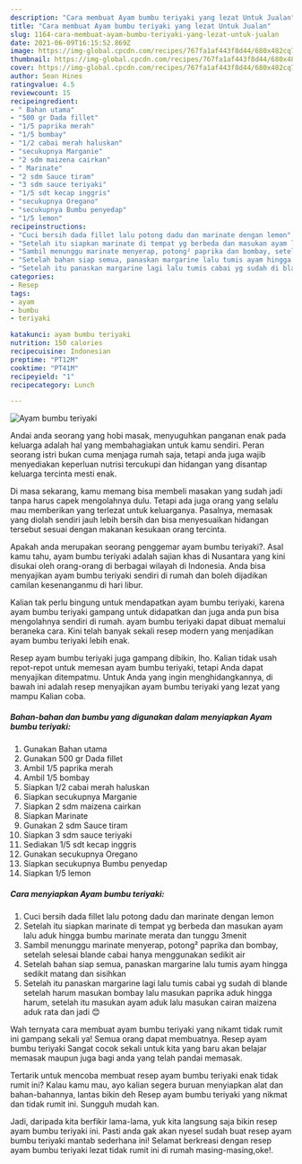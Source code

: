 ```yaml
---
description: "Cara membuat Ayam bumbu teriyaki yang lezat Untuk Jualan"
title: "Cara membuat Ayam bumbu teriyaki yang lezat Untuk Jualan"
slug: 1164-cara-membuat-ayam-bumbu-teriyaki-yang-lezat-untuk-jualan
date: 2021-06-09T16:15:52.869Z
image: https://img-global.cpcdn.com/recipes/767fa1af443f8d44/680x482cq70/ayam-bumbu-teriyaki-foto-resep-utama.jpg
thumbnail: https://img-global.cpcdn.com/recipes/767fa1af443f8d44/680x482cq70/ayam-bumbu-teriyaki-foto-resep-utama.jpg
cover: https://img-global.cpcdn.com/recipes/767fa1af443f8d44/680x482cq70/ayam-bumbu-teriyaki-foto-resep-utama.jpg
author: Sean Hines
ratingvalue: 4.5
reviewcount: 15
recipeingredient:
- " Bahan utama"
- "500 gr Dada fillet"
- "1/5 paprika merah"
- "1/5 bombay"
- "1/2 cabai merah haluskan"
- "secukupnya Marganie"
- "2 sdm maizena cairkan"
- " Marinate"
- "2 sdm Sauce tiram"
- "3 sdm sauce teriyaki"
- "1/5 sdt kecap inggris"
- "secukupnya Oregano"
- "secukupnya Bumbu penyedap"
- "1/5 lemon"
recipeinstructions:
- "Cuci bersih dada fillet lalu potong dadu dan marinate dengan lemon"
- "Setelah itu siapkan marinate di tempat yg berbeda dan masukan ayam lalu aduk hingga bumbu marinate merata dan tunggu 3menit"
- "Sambil menunggu marinate menyerap, potong² paprika dan bombay, setelah selesai blande cabai hanya menggunakan sedikit air"
- "Setelah bahan siap semua, panaskan margarine lalu tumis ayam hingga sedikit matang dan sisihkan"
- "Setelah itu panaskan margarine lagi lalu tumis cabai yg sudah di blande setelah harum masukan bombay lalu masukan paprika aduk hingga harum, setelah itu masukan ayam aduk lalu masukan cairan maizena aduk rata dan jadi 😊"
categories:
- Resep
tags:
- ayam
- bumbu
- teriyaki

katakunci: ayam bumbu teriyaki 
nutrition: 150 calories
recipecuisine: Indonesian
preptime: "PT12M"
cooktime: "PT41M"
recipeyield: "1"
recipecategory: Lunch

---
```



![Ayam bumbu teriyaki](https://img-global.cpcdn.com/recipes/767fa1af443f8d44/680x482cq70/ayam-bumbu-teriyaki-foto-resep-utama.jpg)

Andai anda seorang yang hobi masak, menyuguhkan panganan enak pada keluarga adalah hal yang membahagiakan untuk kamu sendiri. Peran seorang istri bukan cuma menjaga rumah saja, tetapi anda juga wajib menyediakan keperluan nutrisi tercukupi dan hidangan yang disantap keluarga tercinta mesti enak.

Di masa  sekarang, kamu memang bisa membeli masakan yang sudah jadi tanpa harus capek mengolahnya dulu. Tetapi ada juga orang yang selalu mau memberikan yang terlezat untuk keluarganya. Pasalnya, memasak yang diolah sendiri jauh lebih bersih dan bisa menyesuaikan hidangan tersebut sesuai dengan makanan kesukaan orang tercinta. 



Apakah anda merupakan seorang penggemar ayam bumbu teriyaki?. Asal kamu tahu, ayam bumbu teriyaki adalah sajian khas di Nusantara yang kini disukai oleh orang-orang di berbagai wilayah di Indonesia. Anda bisa menyajikan ayam bumbu teriyaki sendiri di rumah dan boleh dijadikan camilan kesenanganmu di hari libur.

Kalian tak perlu bingung untuk mendapatkan ayam bumbu teriyaki, karena ayam bumbu teriyaki gampang untuk didapatkan dan juga anda pun bisa mengolahnya sendiri di rumah. ayam bumbu teriyaki dapat dibuat memalui beraneka cara. Kini telah banyak sekali resep modern yang menjadikan ayam bumbu teriyaki lebih enak.

Resep ayam bumbu teriyaki juga gampang dibikin, lho. Kalian tidak usah repot-repot untuk memesan ayam bumbu teriyaki, tetapi Anda dapat menyajikan ditempatmu. Untuk Anda yang ingin menghidangkannya, di bawah ini adalah resep menyajikan ayam bumbu teriyaki yang lezat yang mampu Kalian coba.

<!--inarticleads1-->

##### Bahan-bahan dan bumbu yang digunakan dalam menyiapkan Ayam bumbu teriyaki:

1. Gunakan  Bahan utama
1. Gunakan 500 gr Dada fillet
1. Ambil 1/5 paprika merah
1. Ambil 1/5 bombay
1. Siapkan 1/2 cabai merah haluskan
1. Siapkan secukupnya Marganie
1. Siapkan 2 sdm maizena cairkan
1. Siapkan  Marinate
1. Gunakan 2 sdm Sauce tiram
1. Siapkan 3 sdm sauce teriyaki
1. Sediakan 1/5 sdt kecap inggris
1. Gunakan secukupnya Oregano
1. Siapkan secukupnya Bumbu penyedap
1. Siapkan 1/5 lemon




<!--inarticleads2-->

##### Cara menyiapkan Ayam bumbu teriyaki:

1. Cuci bersih dada fillet lalu potong dadu dan marinate dengan lemon
1. Setelah itu siapkan marinate di tempat yg berbeda dan masukan ayam lalu aduk hingga bumbu marinate merata dan tunggu 3menit
1. Sambil menunggu marinate menyerap, potong² paprika dan bombay, setelah selesai blande cabai hanya menggunakan sedikit air
1. Setelah bahan siap semua, panaskan margarine lalu tumis ayam hingga sedikit matang dan sisihkan
1. Setelah itu panaskan margarine lagi lalu tumis cabai yg sudah di blande setelah harum masukan bombay lalu masukan paprika aduk hingga harum, setelah itu masukan ayam aduk lalu masukan cairan maizena aduk rata dan jadi 😊




Wah ternyata cara membuat ayam bumbu teriyaki yang nikamt tidak rumit ini gampang sekali ya! Semua orang dapat membuatnya. Resep ayam bumbu teriyaki Sangat cocok sekali untuk kita yang baru akan belajar memasak maupun juga bagi anda yang telah pandai memasak.

Tertarik untuk mencoba membuat resep ayam bumbu teriyaki enak tidak rumit ini? Kalau kamu mau, ayo kalian segera buruan menyiapkan alat dan bahan-bahannya, lantas bikin deh Resep ayam bumbu teriyaki yang nikmat dan tidak rumit ini. Sungguh mudah kan. 

Jadi, daripada kita berfikir lama-lama, yuk kita langsung saja bikin resep ayam bumbu teriyaki ini. Pasti anda gak akan nyesel sudah buat resep ayam bumbu teriyaki mantab sederhana ini! Selamat berkreasi dengan resep ayam bumbu teriyaki lezat tidak rumit ini di rumah masing-masing,oke!.

